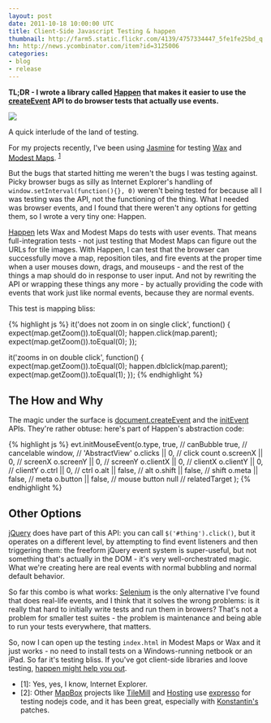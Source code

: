 ```yaml
---
layout: post
date: 2011-10-18 10:00:00 UTC
title: Client-Side Javascript Testing & happen
thumbnail: http://farm5.static.flickr.com/4139/4757334447_5fe1fe25bd_q.jpg
hn: http://news.ycombinator.com/item?id=3125006
categories:
- blog
- release
---
```


**TL;DR - I wrote a library called [Happen](https://github.com/tmcw/happen)
that makes it easier to use the [createEvent](https://developer.mozilla.org/en/DOM/document.createEvent)
API to do browser tests that actually use events.**

<div class='shutter-300'>
<img src='http://farm5.static.flickr.com/4139/4757334447_5fe1fe25bd_z.jpg' />
</div>

A quick interlude of the land of testing.

For my projects recently, I've been
using [Jasmine](http://pivotal.github.com/jasmine/) for testing [Wax](http://mapbox.com/wax) and
[Modest Maps](http://github.com/stamen/modestmaps-js). <sup>[1](#node)</sup>

But the bugs that started hitting me weren't the bugs I was testing against.
Picky browser bugs as silly as
Internet Explorer's handling of `window.setInterval(function(){}, 0)` weren't
being tested for because all I was testing was the API, not the functioning of the thing.
What I needed was browser events, and I found that there weren't any options
for getting them, so I wrote a very tiny one: Happen.

[Happen](https://github.com/tmcw/happen) lets Wax and Modest Maps do
tests with user events.
That means full-integration tests - not just testing that Modest Maps can figure
out the URLs for tile images. With Happen, I can test that
the browser can successfully move a map,
reposition tiles, and fire events at the proper time when a user mouses down, drags, and mouseups -
and the rest of the things a map should do in response to user input.
And not by rewriting the API or wrapping these things any more - by actually
providing the code with events that work just like normal events, because
they are normal events.

This test is mapping bliss:

{% highlight js %}
it('does not zoom in on single click', function() {
    expect(map.getZoom()).toEqual(0);
    happen.click(map.parent);
    expect(map.getZoom()).toEqual(0);
});

it('zooms in on double click', function() {
    expect(map.getZoom()).toEqual(0);
    happen.dblclick(map.parent);
    expect(map.getZoom()).toEqual(1);
});
{% endhighlight %}

## The How and Why

The magic under the surface is [document.createEvent](https://developer.mozilla.org/en/DOM/document.createEvent)
and the [initEvent](https://developer.mozilla.org/en/DOM/event.initMouseEvent) APIs.
They're rather obtuse: here's part of Happen's abstraction code:

{% highlight js %}
evt.initMouseEvent(o.type,
    true, // canBubble
    true, // cancelable
    window, // 'AbstractView'
    o.clicks || 0, // click count
    o.screenX || 0, // screenX
    o.screenY || 0, // screenY
    o.clientX || 0, // clientX
    o.clientY || 0, // clientY
    o.ctrl || 0, // ctrl
    o.alt || false, // alt
    o.shift || false, // shift
    o.meta || false, // meta
    o.button || false, // mouse button
    null // relatedTarget
);
{% endhighlight %}

## Other Options

[jQuery](http://jquery.com) does have part
of this API: you can call `$('#thing').click()`, but it operates
on a different level, by attempting to find event listeners and then
triggering them: the freeform jQuery event system is super-useful,
but not something that's actually in the DOM - it's very well-orchestrated
magic. What we're creating here are real events with normal bubbling
and normal default behavior.

So far this combo is what works: [Selenium](http://seleniumhq.org/)
is the only alternative I've found that does real-life events, and I
think that it solves the wrong problems: is it really that hard to
initially write tests and run them in browers? That's not a problem for
smaller test suites - the problem is
maintenance and being able to run your tests everywhere, that matters.

So, now I can open up the testing `index.html` in Modest Maps or
Wax and it just works - no need to install tests on a Windows-running
netbook or an iPad. So far it's testing bliss. If you've got client-side
libraries and loove testing, [happen might help you out](https://github.com/tmcw/happen).

* <a name='ie'>[1]</a>: Yes, yes, I know, Internet Explorer.
* <a name='node'>[2]</a>: Other [MapBox](http://mapbox.com) projects like [TileMill](http://mapbox.com/tilemill)
and [Hosting](http://mapbox.com/hosting) use [expresso](https://github.com/visionmedia/expresso)
for testing nodejs code, and it has been great, especially with
[Konstantin's](http://kkaefer.com/) patches.
